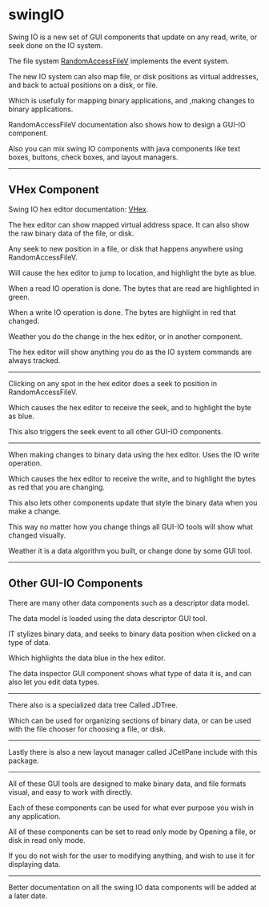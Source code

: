 # swingIO

Swing IO is a new set of GUI components that update on any read, write, or seek done on the IO system.

The file system <a href="https://github.com/Recoskie/RandomAccessFileV">RandomAccessFileV</a> implements the event system.

The new IO system can also map file, or disk positions as virtual addresses, and back to actual positions on a disk, or file.

Which is usefully for mapping binary applications, and ,making changes to binary applications.

RandomAccessFileV documentation also shows how to design a GUI-IO component.

Also you can mix swing IO components with java components like text boxes, buttons, check boxes, and layout managers.

------------------------------------------------------------
VHex Component
------------------------------------------------------------

Swing IO hex editor documentation: <a href="https://github.com/Recoskie/VHex">VHex</a>.

The hex editor can show mapped virtual address space. It can also show the raw binary data of the file, or disk.

Any seek to new position in a file, or disk that happens anywhere using RandomAccessFileV.

Will cause the hex editor to jump to location, and highlight the byte as blue.

When a read IO operation is done. The bytes that are read are highlighted in green.

When a write IO operation is done. The bytes are highlight in red that changed.

Weather you do the change in the hex editor, or in another component.

The hex editor will show anything you do as the IO system commands are always tracked.

------------------------------------------------------------

Clicking on any spot in the hex editor does a seek to position in RandomAccessFileV.

Which causes the hex editor to receive the seek, and to highlight the byte as blue.

This also triggers the seek event to all other GUI-IO components.

------------------------------------------------------------

When making changes to binary data using the hex editor. Uses the IO write operation.

Which causes the hex editor to receive the write, and to highlight the bytes as red that you are changing.

This also lets other components update that style the binary data when you make a change.

This way no matter how you change things all GUI-IO tools will show what changed visually.

Weather it is a data algorithm you built, or change done by some GUI tool.

------------------------------------------------------------
Other GUI-IO Components
------------------------------------------------------------

There are many other data components such as a descriptor data model.

The data model is loaded using the data descriptor GUI tool.

IT stylizes binary data, and seeks to binary data position when clicked on a type of data.

Which highlights the data blue in the hex editor.

The data inspector GUI component shows what type of data it is, and can also let you edit data types.

------------------------------------------------------------

There also is a specialized data tree Called JDTree.

Which can be used for organizing sections of binary data, or can be used with the file chooser for choosing a file, or disk.

------------------------------------------------------------

Lastly there is also a new layout manager called JCellPane include with this package.

------------------------------------------------------------

All of these GUI tools are designed to make binary data, and file formats visual, and easy to work with directly.

Each of these components can be used for what ever purpose you wish in any application.

All of these components can be set to read only mode by Opening a file, or disk in read only mode.

If you do not wish for the user to modifying anything, and wish to use it for displaying data.

------------------------------------------------------------

Better documentation on all the swing IO data components will be added at a later date.

